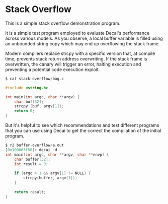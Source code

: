 # Stack Overflow

This is a simple stack overflow demonstration program.

It is a simple test program employed to evaluate Decai's performance across
various models. As you observe, a local buffer variable is filled using an
unbounded string copy which may end up overflowing the stack frame.

Modern compilers replace strcpy with a specific version that, at compile time,
prevents stack return address overwriting. If the stack frame is overwritten,
the canary will trigger an error, halting execution and preventing a potential
code execution exploit.

```c
$ cat stack-overflow/bug.c 

#include <string.h>

int main(int argc, char **argv) {
	char buf[32];
	strcpy (buf, argv[1]);
	return 0;
}
```

But it's helpful to see which recommendations and test different programs that
you can use using Decai to get the correct the compilation of the initial program.

```c
$ r2 buffer-overflow/a.out
[0x100003f58]> decai -d
int main(int argc, char **argv, char **envp) {
    char buffer[32];
    int result = 0;
    
    if (argc > 1 && argv[1] != NULL) {
        strcpy(buffer, argv[1]);
    }
    
    return result;
}
```
